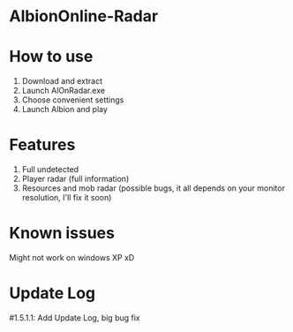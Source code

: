 # AlbionOnline-Radar

# How to use
  1. Download and extract
  2. Launch AlOnRadar.exe
  3. Choose convenient settings
  4. Launch Albion and play
# Features
 1. Full undetected
 2. Player radar (full information)
 3. Resources and mob radar (possible bugs, it all depends on your monitor resolution, I'll fix it soon)
# Known issues
Might not work on windows XP xD
# Update Log
  #1.5.1.1:
  Add Update Log, big bug fix
